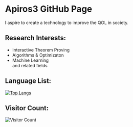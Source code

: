 # Apiros3 GitHub Page

I aspire to create a technology to improve the QOL in society.

## Research Interests:
* Interactive Theorem Proving
* Algorithms & Optimizaton
* Machine Learning <br />
and related fields

## Language List:
[![Top Langs](https://github-readme-stats.vercel.app/api/top-langs/?username=apiros3&langs_count=11&layout=compact)](https://github.com/anuraghazra/github-readme-stats)

## Visitor Count: 
![Visitor Count](https://profile-counter.glitch.me/Apiros3/count.svg)


<!---
Apiros3/Apiros3 is a ✨ special ✨ repository because its `README.md` (this file) appears on your GitHub profile.
You can click the Preview link to take a look at your changes.
--->
